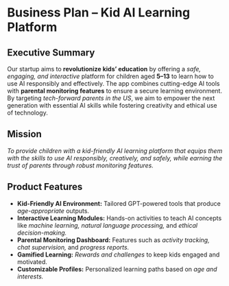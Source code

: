 # **Business Plan – Kid AI Learning Platform**

## **Executive Summary**
Our startup aims to **revolutionize kids’ education** by offering a *safe, engaging, and interactive* platform for children aged **5–13** to learn how to use AI responsibly and effectively. The app combines cutting-edge AI tools with **parental monitoring features** to ensure a secure learning environment. By targeting *tech-forward parents in the US*, we aim to empower the next generation with essential AI skills while fostering creativity and ethical use of technology.

## **Mission**
*To provide children with a kid-friendly AI learning platform that equips them with the skills to use AI responsibly, creatively, and safely, while earning the trust of parents through robust monitoring features.*

## **Product Features**
- **Kid-Friendly AI Environment:** Tailored GPT-powered tools that produce *age-appropriate* outputs.  
- **Interactive Learning Modules:** Hands-on activities to teach AI concepts like *machine learning, natural language processing,* and *ethical decision-making.*  
- **Parental Monitoring Dashboard:** Features such as *activity tracking, chat supervision,* and *progress reports.*  
- **Gamified Learning:** *Rewards and challenges* to keep kids engaged and motivated.  
- **Customizable Profiles:** Personalized learning paths based on *age and interests.*
